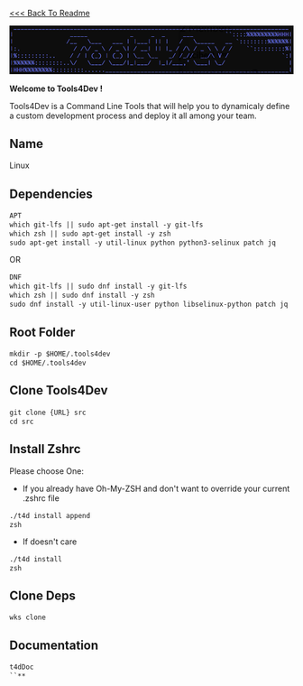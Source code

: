  [<<< Back To Readme](../../../../README.md)
 <p align="center">
     <img src="https://github.com/T4D-Suites/T4D-Ressources/blob/master/LogoT4D.png">
 </p>

 **Welcome to Tools4Dev !**

 Tools4Dev is a Command Line Tools that will help you to dynamicaly define 
 a custom development process and deploy it all among your team. 



## Name
<p>Linux</p>


## Dependencies
```
APT
which git-lfs || sudo apt-get install -y git-lfs
which zsh || sudo apt-get install -y zsh
sudo apt-get install -y util-linux python python3-selinux patch jq
```
OR
```
DNF
which git-lfs || sudo dnf install -y git-lfs
which zsh || sudo dnf install -y zsh
sudo dnf install -y util-linux-user python libselinux-python patch jq
```


## Root Folder
```
mkdir -p $HOME/.tools4dev
cd $HOME/.tools4dev
```


## Clone Tools4Dev
```
git clone {URL} src
cd src
```


## Install Zshrc
Please choose One:

* If you already have Oh-My-ZSH and don't want to override your current .zshrc file
```
./t4d install append
zsh
```
* If doesn't care
```
./t4d install
zsh
```


## Clone Deps
```
wks clone
```


## Documentation
```
t4dDoc
``** 

